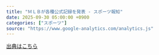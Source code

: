 ```yaml
---
title: "ＭＬＢが各種公式記録を発表 - スポーツ報知"
date: 2025-09-30 05:00:00 +0900
categories: ["スポーツ"]
source: "https://www.google-analytics.com/analytics.js"
---
```


[出典はこちら](https://www.google-analytics.com/analytics.js)
